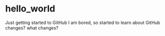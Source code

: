 # hello_world
Just getting started to GitHub
I am bored, so started to learn about GitHub
changes? what changes?
